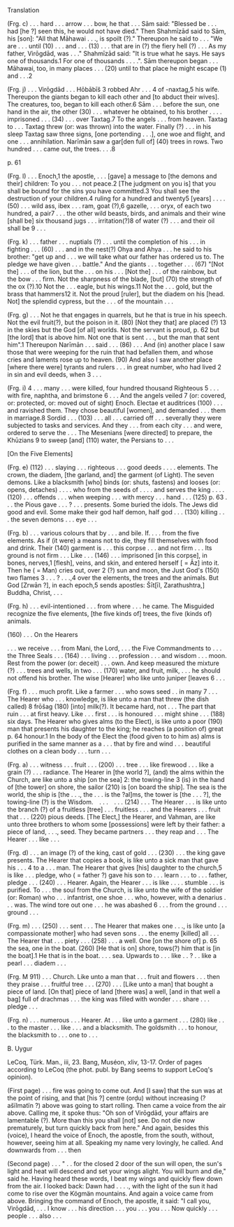 Translation

   (Frg. c) . . . hard . . . arrow . . . bow, he that . . . Sām said: "Blessed be . . . had [he ?] seen this, he would not have died." Then Shahmīzād said to Sām, his [son]: "All that Māhawai . . ., is spoilt (?)." Thereupon he said to . . . "We are . . . until (10) . . . and . . . (13) . . . that are in (?) the fiery hell (?) . . . As my father, Virōgdād, was . . ." Shahmīzād said: "It is true what he says. He says one of thousands.1 For one of thousands . . . .". Sām thereupon began . . . Māhawai, too, in many places . . . (20) until to that place he might escape (1) and . . .2

   (Frg. j) . . . Virōgdād . . . Hōbābīš 3 robbed Ahr . . . 4 of -naxtag,5 his wife. Thereupon the giants began to kill each other and [to abduct their wives]. The creatures, too, began to kill each other.6 Sām . . . before the sun, one hand in the air, the other (30) . . . whatever he obtained, to his brother . . . . imprisoned . . . (34) . . . over Taxtag.7 To the angels . . . from heaven. Taxtag to . . . Taxtag threw (or: was thrown) into the water. Finally (?) . . . in his sleep Taxtag saw three signs, [one portending . . .], one woe and flight, and one . . . annihilation. Narīmān saw a gar[den full of] (40) trees in rows. Two hundred . . . came out, the trees. . . .8

p. 61

   (Frg. l) . . . Enoch,1 the apostle, . . . [gave] a message to [the demons and their] children: To you . . . not peace.2 [The judgment on you is] that you shall be bound for the sins you have committed.3 You shall see the destruction of your children.4 ruling for a hundred and twenty5 [years] . . . . (50) . . . wild ass, ibex . . . ram, goat (?),6 gazelle, . . . oryx, of each two hundred, a pair7 . . . the other wild beasts, birds, and animals and their wine [shall be] six thousand jugs . . . irritation(?)8 of water (?) . . . and their oil shall be 9 . . .

   (Frg. k) . . . father . . . nuptials (?) . . . until the completion of his . . . in fighting . . . (60) . . . and in the nest(?) Ohya and Ahya . . . he said to his brother: "get up and . . . we will take what our father has ordered us to. The pledge we have given . . . battle." And the giants . . . together . . . (67) "[Not the] . . . of the lion, but the . . . on his . . . [Not the] . . . of the rainbow, but the bow . . . firm. Not the sharpness of the blade, [but] (70) the strength of the ox (?).10 Not the . . . eagle, but his wings.11 Not the . . . gold, but the brass that hammers12 it. Not the proud [ruler], but the diadem on his [head. Not] the splendid cypress, but the . . . of the mountain . . .

   (Frg. g) . . . Not he that engages in quarrels, but he that is true in his speech. Not the evil fruit(?), but the poison in it. (80) [Not they that] are placed (?) 13 in the skies but the God [of all] worlds. Not the servant is proud, p. 62 but [the lord] that is above him. Not one that is sent . . ., but the man that sent him".1 Thereupon Narīmān . . . said . . . (86) . . . And (in) another place I saw those that were weeping for the ruin that had befallen them, and whose cries and laments rose up to heaven. (90) And also I saw another place [where there were] tyrants and rulers . . . in great number, who had lived 2 in sin and evil deeds, when 3 . . .

   (Frg. i) 4 . . . many . . . were killed, four hundred thousand Righteous 5 . . . with fire, naphtha, and brimstone 6 . . . And the angels veiled 7 (or: covered, or: protected, or: moved out of sight) Enoch. Electae et auditrices (100) . . . and ravished them. They chose beautiful [women], and demanded . . . them in marriage.8 Sordid . . . (103) . . . all . . . carried off . . . severally they were subjected to tasks and services. And they . . . from each city . . . and were, ordered to serve the . . . The Mesenians [were directed] to prepare, the Khūzians 9 to sweep [and] (110) water, the Persians to . . .

[On the Five Elements]

   (Frg. e) (112) . . . slaying . . . righteous . . . good deeds . . . . elements. The crown, the diadem, [the garland, and] the garment (of Light). The seven demons. Like a blacksmith [who] binds (or: shuts, fastens) and looses (or: opens, detaches) . . . . who from the seeds of . . . . and serves the king . . . . (120) . . . offends . . . when weeping . . . with mercy . . . hand . . . (125) p. 63 . . . the Pious gave . . . ? . . . presents. Some buried the idols. The Jews did good and evil. Some make their god half demon, half god . . . (130) killing . . . the seven demons . . . eye . . .

   (Frg. b) . . . various colours that by . . . and bile. If. . . . from the five elements. As if (it were) a means not to die, they fill themselves with food and drink. Their (140) garment is . . . this corpse . . . and not firm . . . Its ground is not firm . . . Like . . . (146) . . . imprisoned [in this corpse], in bones, nerves,1 [flesh], veins, and skin, and entered herself [ = Āz] into it. Then he ( = Man) cries out, over 2 (?) sun and moon, the Just God's (150) two flames 3 . . . ? . . .,4 over the elements, the trees and the animals. But God [Zrwān ?], in each epoch,5 sends apostles: Šīt[īl, Zarathushtra,] Buddha, Christ, . . .

   (Frg. h) . . . evil-intentioned . . . from where . . . he came. The Misguided recognize the five elements, [the five kinds of] trees, the five (kinds of) animals.

 

(160) . . . On the Hearers

   . . . we receive . . . from Mani, the Lord, . . . the Five Commandments to . . . the Three Seals . . . (164) . . . living . . . profession . . . and wisdom . . . moon. Rest from the power (or: deceit) . . . own. And keep measured the mixture (?) . . . trees and wells, in two . . . (170) water, and fruit, milk, . . . he should not offend his brother. The wise [Hearer] who like unto juniper [leaves 6 . . .

   (Frg. f) . . . much profit. Like a farmer . . . who sows seed . . in many 7 . . . The Hearer who . . . knowledge, is like unto a man that threw (the dish called) 8 frōšag (180) [into] milk(?). It became hard, not . . . The part that ruin . . . at first heavy. Like . . . first . . . is honoured . . . might shine . . . (188) six days. The Hearer who gives alms (to the Elect), is like unto a poor (190) man that presents his daughter to the king; he reaches (a position of) great p. 64 honour.1 In the body of the Elect the (food given to to him as) alms is purified in the same manner as a . . . that by fire and wind . . . beautiful clothes on a clean body . . . turn . . .

   (Frg. a) . . . witness . . . fruit . . . (200) . . . tree . . . like firewood . . . like a grain (?) . . . radiance. The Hearer in [the world ?], (and) the alms within the Church, are like unto a ship [on the sea] 2: the towing-line 3 (is) in the hand of [the tower] on shore, the sailor (210) is [on board the ship]. The sea is the world, the ship is [the . . ., the . . . is the ?al]ms, the tower is [the . . . ?], the towing-line (?) is the Wisdom. . . . . . . (214) . . . The Hearer . . . is like unto the branch (?) of a fruitless [tree] . . . fruitless . . . and the Hearers . . . fruit that . . . (220) pious deeds. [The Elect,] the Hearer, and Vahman, are like unto three brothers to whom some [possessions] were left by their father: a piece of land, . . ., seed. They became partners . . . they reap and . . . The Hearer . . . like . . .

   (Frg. d) . . . an image (?) of the king, cast of gold . . . (230) . . . the king gave presents. The Hearer that copies a book, is like unto a sick man that gave his . . . 4 to a . . . man. The Hearer that gives [his] daughter to the church,5 is like . . . pledge, who ( = father ?) gave his son to . . . learn . . . to . . . father, pledge . . . (240) . . . Hearer. Again, the Hearer . . . is like . . . . stumble . . . is purified. To . . . the soul from the Church, is like unto the wife of the soldier (or: Roman) who . . . infantrist, one shoe . . . who, however, with a denarius . . . was. The wind tore out one . . . he was abashed 6 . . . from the ground . . . ground . . .

   (Frg. m) . . . (250) . . . sent . . . The Hearer that makes one . . ., is like unto [a compassionate mother] who had seven sons . . . the enemy [killed] all . . . The Hearer that . . . piety . . . (258) . . . a well. One [on the shore of] p. 65 the sea, one in the boat. (260) [He that is on] shore, tows(?) him that is [in the boat].1 He that is in the boat. . . . sea. Upwards to . . . like . . ? . . like a pearl . . . diadem . . .

   (Frg. M 911) . . . Church. Like unto a man that . . . fruit and flowers . . . then they praise . . . fruitful tree . . . (270) . . . [Like unto a man] that bought a piece of land. [On that] piece of land [there was] a well, [and in that well a bag] full of drachmas . . . the king was filled with wonder . . . share . . . pledge . . .

   (Frg. n) . . . numerous . . . Hearer. At . . . like unto a garment . . . (280) like . . . to the master . . . like . . . and a blacksmith. The goldsmith . . . to honour, the blacksmith to . . . one to . . .

 

B. Uygur

   LeCoq, Türk. Man., iii, 23. Bang, Muséon, xliv, 13-17. Order of pages according to LeCoq (the phot. publ. by Bang seems to support LeCoq's opinion).

   (First page) . . . fire was going to come out. And [I saw] that the sun was at the point of rising, and that [his ?] centre (orḍu) without increasing (? ašïlmatïn ?) above was going to start rolling. Then came a voice from the air above. Calling me, it spoke thus: "Oh son of Virōgdād, your affairs are lamentable (?). More than this you shall [not] see. Do not die now prematurely, but turn quickly back from here." And again, besides this (voice), I heard the voice of Enoch, the apostle, from the south, without, however, seeing him at all. Speaking my name very lovingly, he called. And downwards from . . . then

   (Second page) . . . " . . for the closed 2 door of the sun will open, the sun's light and heat will descend and set your wings alight. You will burn and die," said he. Having heard these words, I beat my wings and quickly flew down from the air. I looked back: Dawn had . . . ., with the light of the sun it had come to rise over the Kögmän mountains. And again a voice came from above. Bringing the command of Enoch, the apostle, it said: "I call you, Virōgdād, . . . I know . . . his direction . . . you . . . you . . . Now quickly . . . people . . . also . . .